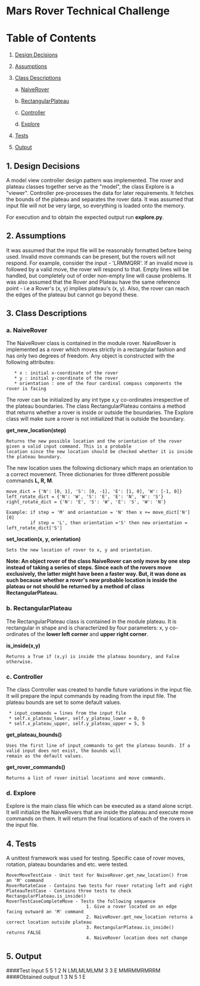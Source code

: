 # Mars Rover Technical Challenge

# Table of Contents
1. [Design Decisions](#design-decisions)

2. [Assumptions](#assumptions)

3. [Class Descriptions](#class-descriptions)

     a. [NaiveRover](#a.-naiverover)
     
     b. [RectangularPlateau](#b.-rectangularplateau)
     
     c. [Controller](#c.-controller)
     
     d. [Explore](#d.-explore)
 
4. [Tests](#tests)

5. [Output](#output)

## 1. Design Decisions

A model view controller design pattern was implemented. The rover and plateau classes together serve as the "model", the
class Explore is a "viewer". Controller pre-processes the data for later requirements. It fetches the bounds of the plateau 
and separates the rover data. It was assumed that input file will not be very large, so everything is loaded onto the 
memory.

For execution and to obtain the expected output run **explore.py**.

## 2. Assumptions
It was assumed that the input file will be reasonably formatted before being used. Invalid move commands can be present, but
the rovers will not respond. For example, consider the input - 'LRMMQRR'. If an invalid move is followed by a valid move, 
the rover will respond to that. Empty lines will be handled, but completely out of order non-empty line will cause
problems. It was also assumed that the Rover and Plateau have the same reference point - i.e a Rover's (x, y) implies
plateau's (x, y). Also, the rover can reach the edges of the plateau but cannot go beyond these. 

## 3. Class Descriptions
### a. NaiveRover
The NaiveRover class is contained in the module rover. NaiveRover is implemented as a rover which moves strictly in a
rectangular fashion and has only two degrees of freedom. Any object is constructed with the following attributes:

       * x : initial x-coordinate of the rover
       * y : initial y-coordinate of the rover
       * orientation : one of the four cardinal compass components the rover is facing

The rover can be initialized by any int type x,y co-ordinates irrespective of the plateau boundaries. The class
RectangularPlateau contains a method that returns whether a rover is inside or outside the boundaries. The Explore
class will make sure a rover is not initialized that is outside the boundary.


**get_new_location(step)**

    Returns the new possible location and the orientation of the rover given a valid input command. This is a probable 
    location since the new location should be checked whether it is inside the plateau boundary.
    
The new location uses the following dictionary which maps an orientation to a correct movement. Three
dictionaries for three different possible commands **L, R, M**.

    
    move_dict = {'N': [0, 1], 'S': [0, -1], 'E': [1, 0], 'W': [-1, 0]}
    left_rotate_dict = {'N': 'W', 'S': 'E', 'E': 'N', 'W': 'S'}
    right_rotate_dict = {'N': 'E', 'S': 'W', 'E': 'S', 'W': 'N'}
    
    Example: if step = 'M' and orientation = 'N' then x += move_dict['N'][0]
             if step = 'L', then orientation ='S' then new orientation = left_rotate_dict['S']
    
**set_location(x, y, orientation)**

    Sets the new location of rover to x, y and orientation.

**Note: An object rover of the class NaiveRover can only move by one step instead of taking a series of steps. Since**
**each of the rovers move exclusively, the latter might have been a faster way. But, it was done as such because**
**whether a rover's new probable location is inside the plateau or not should be returned by a method of class RectangularPlateau.**

### b. RectangularPlateau
The RectangularPlateau class is contained in the module plateau. It is rectangular in shape and is characterized by four
parameters: x, y co-ordinates of the **lower left corner** and **upper right corner**.
 
**is_inside(x,y)**

    Returns a True if (x,y) is inside the plateau boundary, and False otherwise.
    
### c. Controller
The class Controller was created to handle future variations in the input file. It will prepare the input commands by 
reading from the input file. The plateau bounds are set to some default values.
 
     * input_commands = lines from the input file
     * self.x_plateau_lower, self.y_plateau_lower = 0, 0
     * self.x_plateau_upper, self.y_plateau_upper = 5, 5

**get_plateau_bounds()**

    Uses the first line of input_commands to get the plateau bounds. If a valid input does not exist, the bounds will 
    remain as the default values.
    
**get_rover_commands()**

    Returns a list of rover initial locations and move commands.
    
### d. Explore
Explore is the main class file which can be executed as a stand alone script. It will initialize the NaiveRovers that 
are inside the plateau and execute move commands on them. It will return the final locations of each of the rovers in
the input file. 


## 4. Tests
A unittest framework was used for testing. Specific case of rover moves, rotation, plateau boundaries and etc. were
tested. 

    RoverMoveTestCase - Unit test for NaiveRover.get_new_location() from an 'M' command
    RoverRotateCase - Contains two tests for rover rotating left and right
    PlateauTestCase - Contains three tests to check RectangularPlateau.is_inside()
    RoverTestCaseCompleteMove - Tests the following sequence
                                  1. Give a rover located on an edge facing outward an 'M' command
                                  2. NaiveRover.get_new_location returns a correct location outside plateau
                                  3. RectangularPlateau.is_inside() returns FALSE
                                  4. NaiveRover location does not change      
## 5. Output
           
####Test Input
     5 5
     1 2 N
     LMLMLMLMM
     3 3 E
     MMRMMRMRRM    
####Obtained output
     1 3 N
     5 1 E      